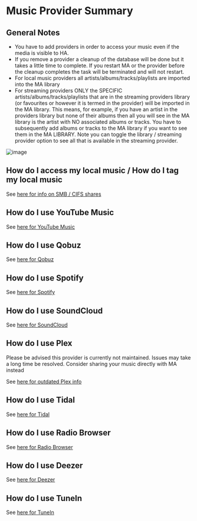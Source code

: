 # Music Provider Summary

## General Notes
* You have to add providers in order to access your music even if the media is visible to HA. 
* If you remove a provider a cleanup of the database will be done but it takes a little time to complete. If you restart MA or the provider before the cleanup completes the task will be terminated and will not restart.
* For local music providers all artists/albums/tracks/playlists are imported into the MA library
* For streaming providers ONLY the SPECIFIC artists/albums/tracks/playlists that are in the streaming providers library (or favourites or however it is termed in the provider) will be imported in the MA library. This means, for example, if you have an artist in the providers library but none of their albums then all you will see in the MA library is the artist with NO associated albums or tracks. You have to subsequently add albums or tracks to the MA library if you want to see them in the MA LIBRARY. Note you can toggle the library / streaming provider option to see all that is available in the streaming provider.

![image](https://github.com/music-assistant/hass-music-assistant/assets/19848947/eac76ff8-8789-4c6f-9c7d-59b0a18f9952)

## How do I access my local music / How do I tag my local music

See [here for info on SMB / CIFS shares](../music-providers/filesystem-provider.md)

## How do I use YouTube Music

See [here for YouTube Music](../music-providers/youtube-music-provider.md)

## How do I use Qobuz

See [here for Qobuz](../music-providers/qobuz-provider.md)

## How do I use Spotify

See [here for Spotify](../music-providers/spotify-provider.md)

## How do I use SoundCloud

See [here for SoundCloud](../music-providers/soundcloud-provider.md)

## How do I use Plex

Please be advised this provider is currently not maintained. Issues may take a long time be resolved. Consider sharing your music directly with MA instead

See [here for outdated Plex info](https://github.com/orgs/music-assistant/discussions/1168)

## How do I use Tidal

See [here for Tidal](../music-providers/tidal-provider.md)

## How do I use Radio Browser

See [here for Radio Browser](../music-providers/radio-browser-provider.md)

## How do I use Deezer

See [here for Deezer](../music-providers/deezer-provider.md)

## How do I use TuneIn

See [here for TuneIn](../music-providers/tunein-provider.md)
